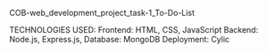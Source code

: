COB-web_development_project_task-1_To-Do-List

TECHNOLOGIES USED:
Frontend: HTML, CSS, JavaScript
Backend: Node.js, Express.js, 
Database: MongoDB
Deployment: Cylic

